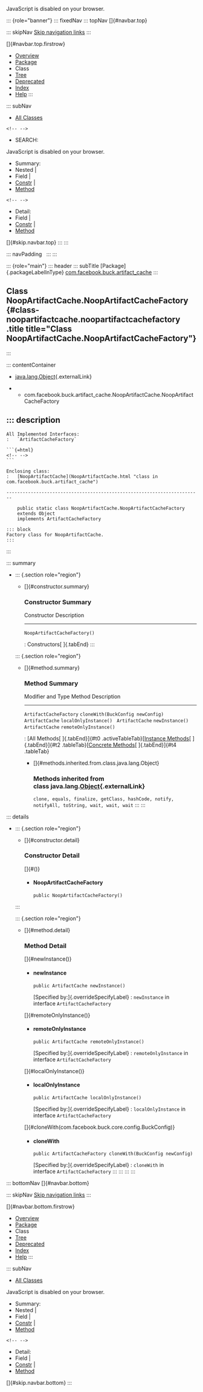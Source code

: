 <div>

JavaScript is disabled on your browser.

</div>

::: {role="banner"}
::: fixedNav
::: topNav
[]{#navbar.top}

::: skipNav
[Skip navigation links](#skip.navbar.top "Skip navigation links")
:::

[]{#navbar.top.firstrow}

-   [Overview](../../../../index.html)
-   [Package](package-summary.html)
-   Class
-   [Tree](package-tree.html)
-   [Deprecated](../../../../deprecated-list.html)
-   [Index](../../../../index-all.html)
-   [Help](../../../../help-doc.html)
:::

::: subNav
-   [All Classes](../../../../allclasses.html)

```{=html}
<!-- -->
```
-   SEARCH:

<div>

<div>

JavaScript is disabled on your browser.

</div>

</div>

<div>

-   Summary: 
-   Nested \| 
-   Field \| 
-   [Constr](#constructor.summary) \| 
-   [Method](#method.summary)

```{=html}
<!-- -->
```
-   Detail: 
-   Field \| 
-   [Constr](#constructor.detail) \| 
-   [Method](#method.detail)

</div>

[]{#skip.navbar.top}
:::
:::

::: navPadding
 
:::
:::

::: {role="main"}
::: header
::: subTitle
[Package]{.packageLabelInType} [com.facebook.buck.artifact_cache](package-summary.html)
:::

## Class NoopArtifactCache.NoopArtifactCacheFactory {#class-noopartifactcache.noopartifactcachefactory .title title="Class NoopArtifactCache.NoopArtifactCacheFactory"}
:::

::: contentContainer
-   [java.lang.Object](http://docs.oracle.com/javase/7/docs/api/java/lang/Object.html?is-external=true "class or interface in java.lang"){.externalLink}

-   -   com.facebook.buck.artifact_cache.NoopArtifactCache.NoopArtifactCacheFactory

::: description
-   

    All Implemented Interfaces:
    :   `ArtifactCacheFactory`

    ```{=html}
    <!-- -->
    ```

    Enclosing class:
    :   [NoopArtifactCache](NoopArtifactCache.html "class in com.facebook.buck.artifact_cache")

    ------------------------------------------------------------------------

        public static class NoopArtifactCache.NoopArtifactCacheFactory
        extends Object
        implements ArtifactCacheFactory

    ::: block
    Factory class for NoopArtifactCache.
    :::
:::

::: summary
-   ::: {.section role="region"}
    -   []{#constructor.summary}

        ### Constructor Summary

          Constructor                    Description
          ------------------------------ -------------
          `NoopArtifactCacheFactory()`    

          : Constructors[ ]{.tabEnd}
    :::

    ::: {.section role="region"}
    -   []{#method.summary}

        ### Method Summary

          Modifier and Type        Method                              Description
          ------------------------ ----------------------------------- -------------
          `ArtifactCacheFactory`   `cloneWith​(BuckConfig newConfig)`    
          `ArtifactCache`          `localOnlyInstance()`                
          `ArtifactCache`          `newInstance()`                      
          `ArtifactCache`          `remoteOnlyInstance()`               

          : [All Methods[ ]{.tabEnd}]{#t0 .activeTableTab}[[Instance
          Methods](javascript:show(2);)[ ]{.tabEnd}]{#t2
          .tableTab}[[Concrete
          Methods](javascript:show(8);)[ ]{.tabEnd}]{#t4 .tableTab}

        -   []{#methods.inherited.from.class.java.lang.Object}

            ### Methods inherited from class java.lang.[Object](http://docs.oracle.com/javase/7/docs/api/java/lang/Object.html?is-external=true "class or interface in java.lang"){.externalLink}

            `clone, equals, finalize, getClass, hashCode, notify, notifyAll, toString, wait, wait, wait`
    :::
:::

::: details
-   ::: {.section role="region"}
    -   []{#constructor.detail}

        ### Constructor Detail

        []{#<init>()}

        -   #### NoopArtifactCacheFactory

                public NoopArtifactCacheFactory()
    :::

    ::: {.section role="region"}
    -   []{#method.detail}

        ### Method Detail

        []{#newInstance()}

        -   #### newInstance

            ``` methodSignature
            public ArtifactCache newInstance()
            ```

            [Specified by:]{.overrideSpecifyLabel}
            :   `newInstance` in interface `ArtifactCacheFactory`

        []{#remoteOnlyInstance()}

        -   #### remoteOnlyInstance

            ``` methodSignature
            public ArtifactCache remoteOnlyInstance()
            ```

            [Specified by:]{.overrideSpecifyLabel}
            :   `remoteOnlyInstance` in interface `ArtifactCacheFactory`

        []{#localOnlyInstance()}

        -   #### localOnlyInstance

            ``` methodSignature
            public ArtifactCache localOnlyInstance()
            ```

            [Specified by:]{.overrideSpecifyLabel}
            :   `localOnlyInstance` in interface `ArtifactCacheFactory`

        []{#cloneWith(com.facebook.buck.core.config.BuckConfig)}

        -   #### cloneWith

            ``` methodSignature
            public ArtifactCacheFactory cloneWith​(BuckConfig newConfig)
            ```

            [Specified by:]{.overrideSpecifyLabel}
            :   `cloneWith` in interface `ArtifactCacheFactory`
    :::
:::
:::
:::

::: bottomNav
[]{#navbar.bottom}

::: skipNav
[Skip navigation links](#skip.navbar.bottom "Skip navigation links")
:::

[]{#navbar.bottom.firstrow}

-   [Overview](../../../../index.html)
-   [Package](package-summary.html)
-   Class
-   [Tree](package-tree.html)
-   [Deprecated](../../../../deprecated-list.html)
-   [Index](../../../../index-all.html)
-   [Help](../../../../help-doc.html)
:::

::: subNav
-   [All Classes](../../../../allclasses.html)

<div>

<div>

JavaScript is disabled on your browser.

</div>

</div>

<div>

-   Summary: 
-   Nested \| 
-   Field \| 
-   [Constr](#constructor.summary) \| 
-   [Method](#method.summary)

```{=html}
<!-- -->
```
-   Detail: 
-   Field \| 
-   [Constr](#constructor.detail) \| 
-   [Method](#method.detail)

</div>

[]{#skip.navbar.bottom}
:::
